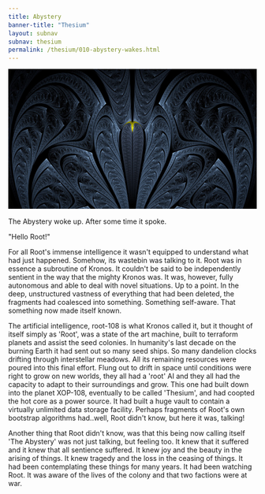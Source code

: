 ```yaml
---
title: Abystery
banner-title: "Thesium" 
layout: subnav 
subnav: thesium 
permalink: /thesium/010-abystery-wakes.html
---
```


![cobra - capn-damo deviantart.com](/assets/images/Thesium/cobra.jpg)

The Abystery woke up. After some time it spoke.  

"Hello Root!"  

For all Root's immense intelligence it wasn't equipped to understand what had
just happened. Somehow, its wastebin was talking to it. Root was in essence a
subroutine of Kronos. It couldn't be said to be independently sentient in the
way that the mighty Kronos was. It was, however, fully autonomous and able to
deal with novel situations. Up to a point. In the deep, unstructured vastness
of everything that had been deleted, the fragments had coalesced into
something. Something self-aware. That something now made itself known.  

The artificial intelligence, root-108 is what Kronos called it, but it thought of
itself simply as 'Root', was a state of the art machine, built to terraform
planets and assist the seed colonies. In humanity's last decade on the burning
Earth it had sent out so many seed ships. So many dandelion clocks drifting
through interstellar meadows. All its remaining resources were poured into this
final effort. Flung out to drift in space until conditions were right to grow
on new worlds, they all had a 'root' AI and they all had the capacity to adapt
to their surroundings and grow. This one had built down into the planet
XOP-108, eventually to be called 'Thesium', and had coopted the hot core as a
power source. It had built a huge vault to contain a virtually unlimited data
storage facility. Perhaps fragments of Root's own bootstrap algorithms
had..well, Root didn't know, but here it was, talking!  

Another thing that Root didn't know, was that this being now
calling itself 'The Abystery' was not just talking, but feeling too. It
knew that it suffered and it knew that all sentience suffered. It knew
joy and the beauty in the arising of things. It knew tragedy and the
loss in the ceasing of things. It had been contemplating these things
for many years. It had been watching Root. It was aware of the lives of 
the colony and that two factions were at war.
